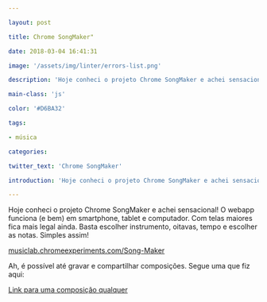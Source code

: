 ```yaml
---

layout: post

title: Chrome SongMaker"

date: 2018-03-04 16:41:31

image: '/assets/img/linter/errors-list.png'

description: 'Hoje conheci o projeto Chrome SongMaker e achei sensacional!'

main-class: 'js'

color: '#D6BA32'

tags:

- música

categories:

twitter_text: 'Chrome SongMaker'

introduction: 'Hoje conheci o projeto Chrome SongMaker e achei sensacional!'

---
```


Hoje conheci o projeto Chrome SongMaker e achei sensacional! O webapp funciona (e bem) em smartphone, tablet e computador. Com telas maiores fica mais legal ainda. Basta escolher instrumento, oitavas, tempo e escolher as notas. Simples assim!

[musiclab.chromeexperiments.com/Song-Maker](musiclab.chromeexperiments.com/Song-Maker)

Ah, é possível até gravar e compartilhar composições. Segue uma que fiz aqui:

[Link para uma composição qualquer](musiclab.chromeexperiments.com/Song-Maker/song/6670302448713728)
